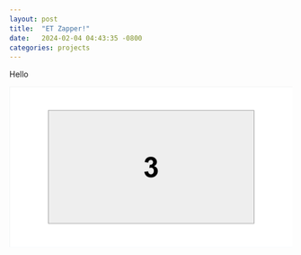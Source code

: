 ```yaml
---
layout: post
title:  "ET Zapper!"
date:   2024-02-04 04:43:35 -0800
categories: projects
---
```


Hello

![image tooltip here](/assets/image.png)
